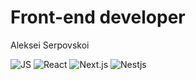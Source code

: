 # Front-end developer

Aleksei Serpovskoi

![JS](https://img.shields.io/badge/JavaScript-444?style=for-the-badge&logo=JavaScript)
![React](https://img.shields.io/badge/React-444?style=for-the-badge&logo=React)
![Next.js](https://img.shields.io/badge/Next.js-444?style=for-the-badge&logo=Next.js)
![Nestjs](https://img.shields.io/badge/Nest.js-444?style=for-the-badge&logo=Nestjs)
